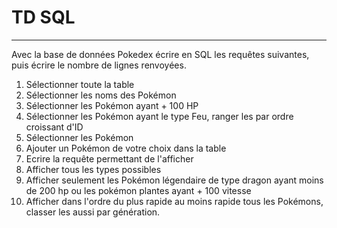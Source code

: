# TD SQL

------

Avec la base de données Pokedex écrire en SQL les requêtes suivantes, puis écrire le nombre de lignes renvoyées.

1. Sélectionner toute la table
2. Sélectionner les noms des Pokémon
3. Sélectionner les Pokémon ayant + 100 HP
4. Sélectionner les Pokémon ayant le type Feu, ranger les par ordre croissant d'ID
5. Sélectionner les Pokémon 
6. Ajouter un Pokémon de votre choix dans la table
7. Ecrire la requête permettant de l'afficher
8. Afficher tous les types possibles
9. Afficher seulement les Pokémon légendaire de type dragon ayant moins de 200 hp ou les pokémon plantes ayant + 100 vitesse
10. Afficher dans l'ordre du plus rapide au moins rapide tous les Pokémons, classer les aussi par génération.